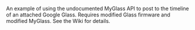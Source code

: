 An example of using the undocumented MyGlass API to post to the timeline of an attached Google Glass. 
Requires modified Glass firmware and modified MyGlass. See the Wiki for details.
